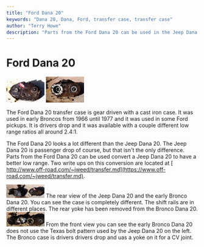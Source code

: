 ```yaml
---
title: "Ford Dana 20"
keywords: "Dana 20, Dana, Ford, transfer case, transfer case"
author: "Terry Howe"
description: "Parts from the Ford Dana 20 can be used in the Jeep Dana 20 to enhance the low range."
---
```

# Ford Dana 20

[![Early Bronco Dana 20 front](../../../img/xfer/upgrades/ford/br20b_.jpg)](../../../img/xfer/upgrades/ford/br20b.jpg) [![Early Bronco Dana 20 rear](../../../img/xfer/upgrades/ford/br20a_.jpg)](../../../img/xfer/upgrades/ford/br20a.jpg) 

The Ford Dana 20 transfer case is gear driven with a cast iron case. It was used in early Broncos from 1966 until 1977 and it was used in some Ford pickups. It is drivers drop and it was available with a couple different low range ratios all around 2.4:1.

The Ford Dana 20 looks a lot different than the Jeep Dana 20. The Jeep Dana 20 is passenger drop of course, but that isn't the only difference. Parts from the Ford Dana 20 can be used convert a Jeep Dana 20 to have a better low range. Two write ups on this conversion are located at [ http://www.off-road.com/~jweed/transfer.md](https://www.off-road.com/~jweed/transfer.md).

[![Jeep and Early Bronco Dana 20 rear](../../../img/xfer/upgrades/ford/br20c_.jpg)](../../../img/xfer/upgrades/ford/br20c.jpg) The rear view of the Jeep Dana 20 and the early Bronco Dana 20. You can see the case is completely different. The shift rails are in different places. The rear yoke has been removed from the Bronco Dana 20. [![Jeep and Early Bronco Dana 20 front](../../../img/xfer/upgrades/ford/br20d_.jpg)](../../../img/xfer/upgrades/ford/br20d.jpg) From the front view you can see the early Bronco Dana 20 does not use the Texas bolt pattern used by the Jeep Dana 20 on the left. The Bronco case is drivers drivers drop and uas a yoke on it for a CV joint.